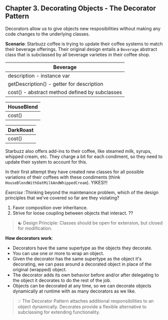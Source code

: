 ## Chapter 3. Decorating Objects - The Decorator Pattern

Decorators allow us to give objects new resposibilities without making any code changes to the underlying classes.

**Scenario**: Starbuzz coffee is trying to update their coffee systems to match their beverage offerings. Their original design entails a `Beverage` abstract class that is subclassed by all beverage varieties in their coffee shop.

| Beverage                                       |
| ---------------------------------------------- |
| description - instance var                     |
| getDescription() - getter for description      |
| cost() - abstract method defined by subclasses |

| HouseBlend |
| ---------- |
| cost()     |

| DarkRoast |
| --------- |
| cost()    |

Starbuzz also offers add-ins to their coffee, like steamed milk, syrups, whipped cream, etc. They charge a bit for each condiment, so they need to update their system to account for this.

In their first attempt they have created new classes for all possible variations of their coffees with these condiments (think `HouseBlendWithOatMilkAndWhippedCream`). YIKES!!!

_Exercise_ :Thinking beyond the maintenance problem, which of the design principles that we’ve covered so far are they violating?

1. Favor composition over inheritance.
2. Strive for loose coupling between objects that interact. ??

> ☯️ Design Principle: Classes should be open for extension, but closed for modification.

**How decorators work**:

- Decorators have the same supertype as the objects they decorate.
- You can use one or more to wrap an object.
- Given the decorator has the same supertype as the object it's decorating, we can pass around a decorated object in place of the original (wrapped) object.
- The decorator adds its own behavior before and/or after delegating to the object it decorates to do the rest of the job.
- Objects can be decorated at any time, so we can decorate objects dynamically at runtime with as many decorators as we like.

> 💡 The Decorator Pattern attaches additional responsibilities to an object dynamically. Decorates provide a flexible alternative to subclassing for extending functionality.
